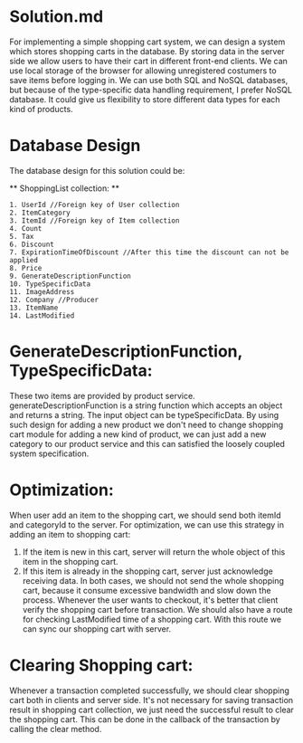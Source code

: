 # Solution.md

For implementing a simple shopping cart system, we can design a system which stores shopping carts in the database.
By storing data in the server side we allow users to have their cart in different front-end clients. We can use local
storage of the browser for allowing unregistered costumers to save items before logging in.
We can use both SQL and NoSQL databases, but because of the type-specific data handling requirement, I prefer NoSQL
database. It could give us flexibility to store different data types for each kind of products.

# Database Design
The database design for this solution could be:

** ShoppingList collection: **

    1. UserId //Foreign key of User collection
    2. ItemCategory
    3. ItemId //Foreign key of Item collection
    4. Count
    5. Tax
    6. Discount
    7. ExpirationTimeOfDiscount //After this time the discount can not be applied
    8. Price
    9. GenerateDescriptionFunction
    10. TypeSpecificData
    11. ImageAddress
    12. Company //Producer
    13. ItemName
    14. LastModified

# GenerateDescriptionFunction, TypeSpecificData:
These two items are provided by product service. generateDescriptionFunction is a string function which accepts
an object and returns a string. The input object can be typeSpecificData. By using such design for adding a new product
we don't need to change shopping cart module for adding a new kind of product, we can just add a new category to our
product service and this can satisfied the loosely coupled system specification.

# Optimization:
When user add an item to the shopping cart, we should send both itemId and categoryId to the server. For optimization,
we can use this strategy in adding an item to shopping cart:
1. If the item is new in this cart, server will return the whole object of this item in the shopping cart.
2. If this item is already in the shopping cart, server just acknowledge receiving data.
In both cases, we should not send the whole shopping cart, because it consume excessive bandwidth and slow down the
process.
Whenever the user wants to checkout, it's better that client verify the shopping cart before transaction. We should
also have a route for checking LastModified time of a shopping cart. With this route we can sync our shopping cart with
server.

# Clearing Shopping cart:
Whenever a transaction completed successfully, we should clear shopping cart both in clients and server side.
It's not necessary for saving transaction result in shopping cart collection, we just need the successful result to
clear the shopping cart. This can be done in the callback of the transaction by calling the clear method.
